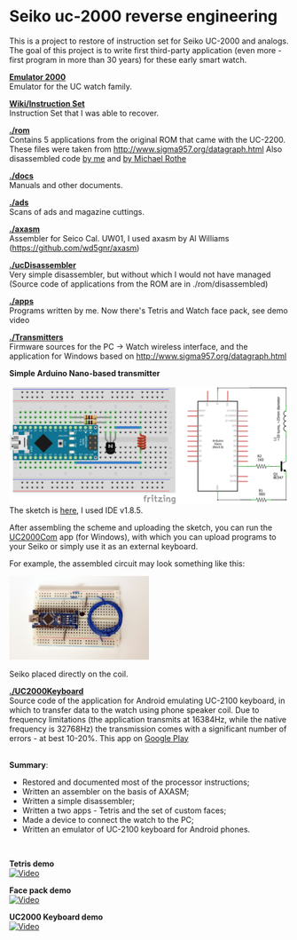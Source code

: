 # Seiko uc-2000 reverse engineering

This is a project to restore of instruction set for Seiko UC-2000 and analogs. The goal of this project is to write first third-party application (even more - first program in more than 30 years) for these early smart watch.

**[Emulator 2000](https://github.com/azya52/Emulator2000#readme)**<br />
Emulator for the UC watch family.

**[Wiki/Instruction Set](https://github.com/azya52/seiko/wiki/Instruction-Set)**<br />
Instruction Set that I was able to recover.

**[./rom](https://github.com/azya52/seiko/tree/master/rom)**<br />
Contains 5 applications from the original ROM that came with the UC-2200. These files were taken from http://www.sigma957.org/datagraph.html Also disassembled code [by me](https://github.com/azya52/seiko/tree/master/rom/disassembled) and [by Michael Rothe](https://github.com/azya52/seiko/tree/master/rom/disassembled/sigma957)

**[./docs](https://github.com/azya52/seiko/tree/master/docs)**<br />
Manuals and other documents.

**[./ads](https://github.com/azya52/seiko/tree/master/ads)**<br />
Scans of ads and magazine cuttings.

**[./axasm](https://github.com/azya52/seiko/tree/master/axasm)**<br />
Assembler for Seico Cal. UW01, I used axasm by Al Williams (https://github.com/wd5gnr/axasm)

**[./ucDisassembler](https://github.com/azya52/seiko/tree/master/ucDisassembler)**<br />
Very simple disassembler, but without which I would not have managed (Source code of applications from the ROM are in ./rom/disassembled)

**[./apps](https://github.com/azya52/seiko/tree/master/apps)**<br />
Programs written by me. Now there's Tetris and Watch face pack, see demo video

**[./Transmitters](https://github.com/azya52/seiko/tree/master/Transmitters)**<br />
Firmware sources for the PC -> Watch wireless interface, and the application for Windows based on http://www.sigma957.org/datagraph.html

**Simple Arduino Nano-based transmitter**

![Nano based scheme](/misc/simpleArduinoTransmitter.png)
The sketch is [here](/Transmitters/ArduinoNanoBased/ucTransmitterNano/ucTransmitterNano.ino), I used IDE v1.8.5.

After assembling the scheme and uploading the sketch, you can run the [UC2000Com](/Transmitters/UC2000Com.exe) app (for Windows), with which you can upload programs to your Seiko or simply use it as an external keyboard.

For example, the assembled circuit may look something like this:

<img src="/misc/simpleArduinoTransmitterex.jpg" width="50%">

Seiko placed directly on the coil.

**[./UC2000Keyboard](https://github.com/azya52/seiko/tree/master/UC2000Keyboard)**<br />
Source code of the application for Android emulating UC-2100 keyboard, in which to transfer data to the watch using phone speaker coil. Due to frequency limitations (the application transmits at 16384Hz, while the native frequency is 32768Hz) the transmission comes with a significant number of errors - at best 10-20%. This app on [Google Play](https://play.google.com/store/apps/details?id=com.azya.seiko.uc2000)
<br /><br />

**Summary**:
- Restored and documented most of the processor instructions;
- Written an assembler on the basis of AXASM;
- Written a simple disassembler;
- Written a two apps - Tetris and the set of custom faces;
- Made a device to connect the watch to the PC;
- Written an emulator of UC-2100 keyboard for Android phones.
<br />

**Tetris demo**<br />
[![Video](https://img.youtube.com/vi/BHnZNJsGcyE/0.jpg)](https://www.youtube.com/watch?v=BHnZNJsGcyE)

**Face pack demo**<br />
[![Video](https://img.youtube.com/vi/W52tVbbM9_A/0.jpg)](https://www.youtube.com/watch?v=W52tVbbM9_A)

**UC2000 Keyboard demo**<br />
[![Video](https://img.youtube.com/vi/d7-molVPglU/0.jpg)](https://www.youtube.com/watch?v=d7-molVPglU)

